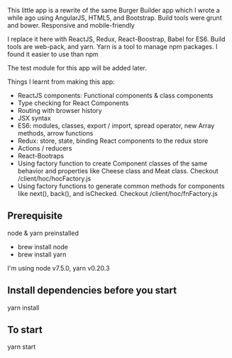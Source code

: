 This little app is a rewrite of the same Burger Builder app which I wrote a while ago using AngularJS, HTML5, and Bootstrap. Build tools were grunt and bower. Responsive and mobile-friendly

I replace it here with ReactJS, Redux, React-Boostrap, Babel for ES6. Build tools are web-pack, and yarn. Yarn is a tool to manage npm packages. I found it easier to use than npm

The test module for this app will be added later.

Things I learnt from making this app:
- ReactJS components: Functional components & class components
- Type checking for React Components
- Routing with browser history
- JSX syntax
- ES6: modules, classes, export / import, spread operator, new Array methods, arrow functions
- Redux: store, state, binding React components to the redux store
- Actions / reducers
- React-Bootraps
- Using factory function to create Component classes of the same behavior and properties like Cheese class and Meat class. Checkout /client/hoc/hocFactory.js
- Using factory functions to generate common methods for components like next(), back(), and isChecked. Checkout /client/hoc/fnFactory.js

## Prerequisite
node & yarn preinstalled

- brew install node
- brew install yarn

I'm using node v7.5.0, yarn v0.20.3

## Install dependencies before you start
yarn install

## To start
yarn start

